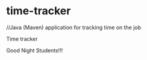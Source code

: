 # time-tracker
//Java (Maven) application for tracking time on the job

Time tracker

Good Night Students!!!
